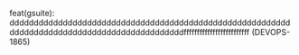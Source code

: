 feat(gsuite): ddddddddddddddddddddddddddddddddddddddddddddddddddddddddddddddddddddddddddddddddddddddddddddddfffffffffffffffffffffffff (DEVOPS-1865)